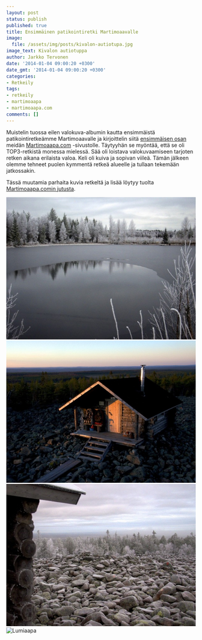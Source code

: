 ```yaml
---
layout: post
status: publish
published: true
title: Ensimmäinen patikointiretki Martimoaavalle
image:
  file: /assets/img/posts/kivalon-autiotupa.jpg
image_text: Kivalon autiotuppa
author: Jarkko Tervonen
date: '2014-01-04 09:00:20 +0300'
date_gmt: '2014-01-04 09:00:20 +0300'
categories:
- Retkeily
tags:
- retkeily
- martimoaapa
- martimoaapa.com
comments: []
---
```

Muistelin tuossa eilen valokuva-albumin kautta ensimmäistä patikointiretkeämme Martimoaavalle ja kirjoittelin siitä [ensimmäisen osan](http://www.martimoaapa.com/blogi/patikointiretken-ensimmainen-paiva-lokakuussa-2011.html) meidän [Martimoaapa.com](http://martimoaapa.com/) -sivustolle. Täytyyhän se myöntää, että se oli TOP3-retkistä monessa mielessä. Sää oli loistava valokuvaamiseen tarjoten retken aikana erilaista valoa. Keli oli kuiva ja sopivan viileä. Tämän jälkeen olemme tehneet puolen kymmentä retkeä alueelle ja tullaan tekemään jatkossakin.

Tässä muutamia parhaita kuvia retkeltä ja lisää löytyy tuolta [Martimoaapa.comin jutusta](http://www.martimoaapa.com/blogi/patikointiretken-ensimmainen-paiva-lokakuussa-2011.html).

<amp-img src="/assets/img/posts/jaatynyt-lampi.jpg" alt="Jäätynyt lampi Kivaloilla" width="4" height="3" layout="responsive">
  <noscript><img src="/assets/img/posts/jaatynyt-lampi.jpg" alt="Jäätynyt lampi Kivaloilla" /></noscript>
</amp-img>

<amp-img src="/assets/img/posts/kivalon-autiotupa.jpg" alt="Kivalon autiotupa" width="4" height="3" layout="responsive">
  <noscript><img src="/assets/img/posts/kivalon-autiotupa.jpg" alt="Kivalon autiotupa" /></noscript>
</amp-img>

<amp-img src="/assets/img/posts/kuuraista-pirunpeltoa.jpg" alt="Kuuraista pirunpeltoa Kivalon autiotuvalla" width="4" height="3" layout="responsive">
  <noscript><img src="/assets/img/posts/kuuraista-pirunpeltoa.jpg" alt="Kuuraista pirunpeltoa Kivalon autiotuvalla" /></noscript>
</amp-img>

<amp-img src="/assets/img/posts/lumiaapa-1024x678.jpg" alt="Lumiaapa" width="4" height="3" layout="responsive">
  <noscript><img src="/assets/img/posts/lumiaapa-1024x678.jpg" alt="Lumiaapa" /></noscript>
</amp-img>

